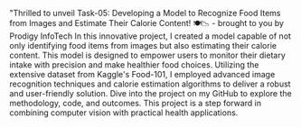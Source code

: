 "Thrilled to unveil Task-05: Developing a Model to Recognize Food Items from Images and Estimate Their Calorie Content! 🍽️📉 - brought to you by Prodigy InfoTech
In this innovative project, I created a model capable of not only identifying food items from images but also estimating their calorie content. This model is designed to empower users to monitor their dietary intake with precision and make healthier food choices.
Utilizing the extensive dataset from Kaggle's Food-101, I employed advanced image recognition techniques and calorie estimation algorithms to deliver a robust and user-friendly solution.
Dive into the project on my GitHub to explore the methodology, code, and outcomes. This project is a step forward in combining computer vision with practical health applications.











